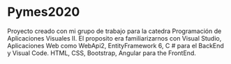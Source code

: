 # Pymes2020
Proyecto creado con mi grupo de trabajo para la catedra Programación de Aplicaciones Visuales II. El proposito era familiarizarnos con Visual Studio, Aplicaciones Web como WebApi2, EntityFramework 6, C # para el BackEnd y Visual Code. HTML, CSS, Bootstrap, Angular para the FrontEnd.
